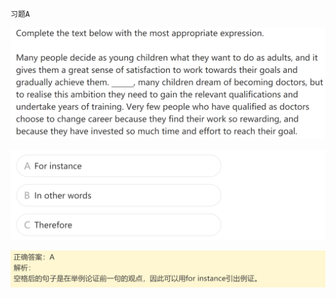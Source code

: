 `习题A`

![image-20240623195127330](assets/9.写作L8大作文主体段写法1/image-20240623195127330.png)

![image-20240623195135284](assets/9.写作L8大作文主体段写法1/image-20240623195135284.png)

![image-20240623195143713](assets/9.写作L8大作文主体段写法1/image-20240623195143713.png)